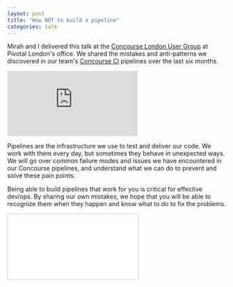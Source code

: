 ```yaml
---
layout: post
title: "How NOT to build a pipeline"
categories: talk
---
```

Mirah and I delivered this talk at the [Concourse London User Group](https://www.meetup.com/Concourse-London-User-Group/events/256171643/) at Pivotal London's office. We shared the mistakes and anti-patterns we discovered in our team's [Concourse CI](https://concourse-ci.org/) pipelines over the last six months.
<div class="embed-container  ratio16x9  youtube">
  <iframe src="https://www.youtube-nocookie.com/embed/zi9kcZr3Is8" frameborder="0" allow="accelerometer; autoplay; encrypted-media; gyroscope; picture-in-picture" allowfullscreen></iframe>
</div>

Pipelines are the infrastructure we use to test and deliver our code. We work with them every day, but sometimes they behave in unexpected ways. We will go over common failure modes and issues we have encountered in our Concourse pipelines, and understand what we can do to prevent and solve these pain points.

Being able to build pipelines that work for you is critical for effective dev/ops. By sharing our own mistakes, we hope that you will be able to recognize them when they happen and know what to do to fix the problems.

<div class="embed-container ratio16x9 slideshare">
  <iframe src="//www.slideshare.net/slideshow/embed_code/key/n5IaarJx7xsImQ" frameborder="0" marginwidth="0" marginheight="0" scrolling="no" style="border:1px solid #CCC; border-width:1px; margin-bottom:5px; max-width: 100%;" allowfullscreen> </iframe>
</div>
